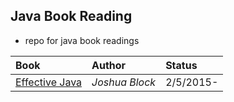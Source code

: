 ## Java Book Reading

- repo for java book readings

| Book | Author| Status|
|:----|:-----|:-----|
|[Effective Java](./Effective-Java)| *Joshua Block*| 2/5/2015-|
